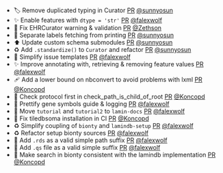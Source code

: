 - 🏷️ Remove duplicated typing in Curator [PR](https://github.com/laminlabs/lamindb/pull/2232) [@sunnyosun](https://github.com/sunnyosun)
- ✨ Enable features with `dtype = 'str'` [PR](https://github.com/laminlabs/lamindb/pull/2226) [@falexwolf](https://github.com/falexwolf)
- 🎨 Fix EHRCurator warning & validation [PR](https://github.com/laminlabs/lamindb/pull/2230) [@Zethson](https://github.com/Zethson)
- 🎨 Separate labels fetching from printing [PR](https://github.com/laminlabs/lamindb/pull/2225) [@sunnyosun](https://github.com/sunnyosun)
- ⬆️ Update custom schema submodules [PR](https://github.com/laminlabs/lamindb/pull/2223) [@sunnyosun](https://github.com/sunnyosun)
- ♻️ Add `.standardize()` to `Curator` and refactor [PR](https://github.com/laminlabs/lamindb/pull/2186) [@sunnyosun](https://github.com/sunnyosun)
- 👷 Simplify issue templates [PR](https://github.com/laminlabs/lamindb/pull/2220) [@falexwolf](https://github.com/falexwolf)
- ✨ Improve annotating with, retrieving & removing feature values [PR](https://github.com/laminlabs/lamindb/pull/2218) [@falexwolf](https://github.com/falexwolf)
- 🩹 Add a lower bound on nbconvert to avoid problems with lxml [PR](https://github.com/laminlabs/lamindb/pull/2216) [@Koncopd](https://github.com/Koncopd)
- 🐛 Check protocol first in check_path_is_child_of_root [PR](https://github.com/laminlabs/lamindb/pull/2215) [@Koncopd](https://github.com/Koncopd)
- 📝 Prettify gene symbols guide & logging [PR](https://github.com/laminlabs/lamindb/pull/2210) [@falexwolf](https://github.com/falexwolf)
- 📝 Move `tutorial` and `tutorial2` to `lamin-docs` [PR](https://github.com/laminlabs/lamindb/pull/2184) [@falexwolf](https://github.com/falexwolf)
- 💚 Fix tiledbsoma installation in CI [PR](https://github.com/laminlabs/lamindb/pull/2208) [@Koncopd](https://github.com/Koncopd)
- ♻️ Simplify coupling of `bionty` and `lamindb-setup` [PR](https://github.com/laminlabs/lamindb/pull/2207) [@falexwolf](https://github.com/falexwolf)
- ♻️ Refactor setup bionty sources [PR](https://github.com/laminlabs/lamindb-setup/pull/906) [@falexwolf](https://github.com/falexwolf)
- 🍱 Add `.rds` as a valid simple path suffix [PR](https://github.com/laminlabs/lamindb-setup/pull/905) [@falexwolf](https://github.com/falexwolf)
- 🍱 Add `.qs` file as a valid simple suffix [PR](https://github.com/laminlabs/lamindb-setup/pull/904) [@falexwolf](https://github.com/falexwolf)
- 🎨 Make search in bionty consistent with the lamindb implementation [PR](https://github.com/laminlabs/lamindb/pull/2205) [@Koncopd](https://github.com/Koncopd)
